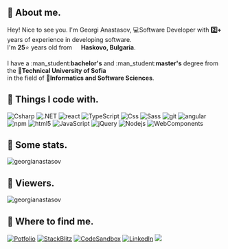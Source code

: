 <h2>👋 About me.</h1>

<p>Hey! Nice to see you. I'm Georgi Anastasov, 💻Software Developer with <strong>2️⃣+</strong> years of experience in developing software. </br> I'm <strong>25</strong>⭐ years old from <img src="https://flagpedia.net/data/flags/w40/bg.webp" width="13"/> <b>Haskovo, Bulgaria</b>.
<p>I have a :man_student:<strong>bachelor's</strong> and :man_student:<strong>master's</strong> degree from the 🏢<strong>Technical University of Sofia</strong> </br> in the field of 💾<strong>Informatics and Software Sciences</strong>.</p>


<h2>🚀 Things I code with.</h3>
<p>
<img alt="Csharp" src="https://img.shields.io/badge/-CSharp-45b8d8?style=flat-square&logo=Csharp&logoColor=white" />
<img alt=".NET" src="https://img.shields.io/badge/-.NET-0c92ed?style=flat-square&logo=.NET&logoColor=white" />
<img alt="react" src="https://img.shields.io/badge/-React-097ddb?style=flat-square&logo=react&logoColor=white" />
<img alt="TypeScript" src="https://img.shields.io/badge/-TypeScript-0072bf?style=flat-square&logo=typescript&logoColor=white" />
<img alt="Css" src="https://img.shields.io/badge/-CSS-5849BE?style=flat-square&logo=Less&logoColor=white" />
<img alt="Sass" src="https://img.shields.io/badge/-Sass-CC6699?style=flat-square&logo=sass&logoColor=white" />
<img alt="git" src="https://img.shields.io/badge/-Git-F05032?style=flat-square&logo=git&logoColor=white" />
<img alt="angular" src="https://img.shields.io/badge/-Angular-F5073C?style=flat-square&logo=angular&logoColor=white" />
<img alt="npm" src="https://img.shields.io/badge/-NPM-DB3A39?style=flat-square&logo=npm&logoColor=white" />
<img alt="html5" src="https://img.shields.io/badge/-HTML5-d10302?style=flat-square&logo=html5&logoColor=white" />
<img alt="JavaScript" src="https://img.shields.io/badge/-JavaScript-ffd500?style=flat-square&logo=JavaScript&logoColor=white" />
<img alt="jQuery" src="https://img.shields.io/badge/-jQuery-f5b507?style=flat-square&logo=jQuery&logoColor=white" />
<img alt="Nodejs" src="https://img.shields.io/badge/-NodeJS-3dbd31?style=flat-square&logo=Node.js&logoColor=white" />
<img alt="WebComponents" src="https://img.shields.io/badge/-Web Components-249419?style=flat-square&logo=webcomponents&logoColor=white" />
</p>

<h2>🔢 Some stats.</h3>
<img src="https://github-readme-stats-git-masterrstaa-rickstaa.vercel.app/api?username=georgianastasov&show_icons=true&count_private=true" alt="georgianastasov" />

<h2>👀 Viewers.</h3>
<img src="https://komarev.com/ghpvc/?username=georgianastasov&style=for-the-badge&color=blue" alt="georgianastasov" />

<h2>💬 Where to find me.</h3>
<p>
  <a href="https://georgianastasov.github.io/anastasov-cv.github.io/" target="_blank"><img alt="Potfolio" src="https://img.shields.io/badge/Portfolio-%047000E.svg?&style=for-the-badge&logo=GoogleCloud&logoColor=white"/></a> 
  <a href="https://stackblitz.com/@georgianastasov" target="_blank"><img alt="StackBlitz" src="https://img.shields.io/badge/StackBlitz-430098?&style=for-the-badge&logo=StackBlitz&logoColor=white"/></a> 
  <a href="https://codesandbox.io/u/georgianastasov" target="_blank"><img alt="CodeSandbox" src="https://img.shields.io/badge/CodeSandbox-%2312100E.svg?&style=for-the-badge&logo=CodeSandbox&logoColor=white"/></a> 
  <a href="https://www.linkedin.com/in/georgi-anastasov-97a733240/" target="_blank"><img alt="LinkedIn" src="https://img.shields.io/badge/linkedin-%230077B5.svg?&style=for-the-badge&logo=linkedin&logoColor=white"/></a> 
  <a href="https://www.instagram.com/georgiaanastasov/"><img aly="Instagram" src="https://img.shields.io/badge/instagram-%23E4405F.svg?&style=for-the-badge&logo=instagram&logoColor=white"/></a>
</p>
